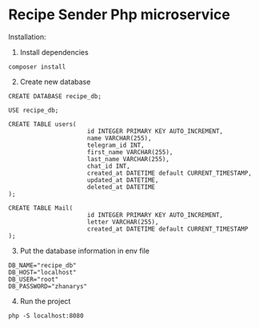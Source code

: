 # Recipe Sender Php microservice

Installation:

1. Install dependencies
```
composer install
```
2. Create new database

```
CREATE DATABASE recipe_db;

USE recipe_db;

CREATE TABLE users(
                      id INTEGER PRIMARY KEY AUTO_INCREMENT,
                      name VARCHAR(255),
                      telegram_id INT,
                      first_name VARCHAR(255),
                      last_name VARCHAR(255),
                      chat_id INT,
                      created_at DATETIME default CURRENT_TIMESTAMP,
                      updated_at DATETIME,
                      deleted_at DATETIME
);

CREATE TABLE Mail(
                      id INTEGER PRIMARY KEY AUTO_INCREMENT,
                      letter VARCHAR(255),
                      created_at DATETIME default CURRENT_TIMESTAMP
);
```

3. Put the database information in env file

```
DB_NAME="recipe_db"
DB_HOST="localhost"
DB_USER="root"
DB_PASSWORD="zhanarys"
```
4. Run the project

```
php -S localhost:8080 
```
